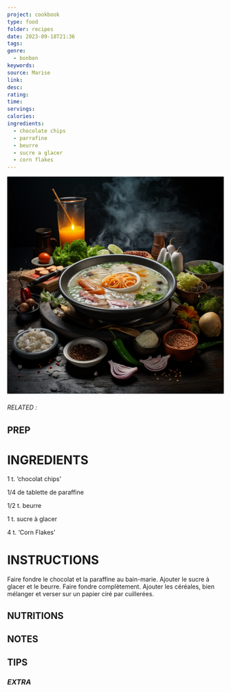 ```yaml
---
project: cookbook
type: food
folder: recipes
date: 2023-09-18T21:36
tags: 
genre:
  - bonbon
keywords: 
source: Marise
link: 
desc: 
rating: 
time: 
servings: 
calories: 
ingredients:
  - chocolate chips
  - parrafine
  - beurre
  - sucre a glacer
  - corn flakes
---
```


![IMAGE](_default.png)

###### *RELATED* : 


## PREP


# INGREDIENTS

1 t. ‘chocolat chips’
  
1/4 de tablette de paraffine
  
1/2 t. beurre
  
1 t. sucre à glacer

4 t. ‘Corn Flakes’



# INSTRUCTIONS

Faire fondre le chocolat et la paraffine au bain-marie. Ajouter le sucre à glacer et le beurre. Faire fondre complètement. Ajouter les céréales, bien mélanger et verser sur un papier ciré par cuillerées.


## NUTRITIONS



## NOTES



## TIPS



### *EXTRA*



